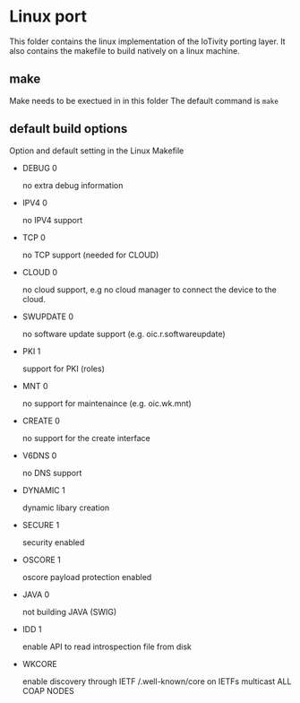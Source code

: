 # Linux port

This folder contains the linux implementation of the IoTivity porting layer.
It also contains the makefile to build natively on a linux machine.

## make

Make needs to be exectued in in this folder
The default command is `make`

## default build options

Option and default setting in the Linux Makefile

- DEBUG 0
  
  no extra debug information
  
- IPV4 0
  
  no IPV4 support
  
- TCP 0
  
  no TCP support (needed for CLOUD)

- CLOUD 0
  
  no cloud support, e.g no cloud manager to connect the device to the cloud.

- SWUPDATE 0
  
  no software update support (e.g. oic.r.softwareupdate)

- PKI 1
  
  support for PKI (roles)

- MNT 0
  
  no support for maintenaince (e.g. oic.wk.mnt)

- CREATE 0
  
  no support for the create interface

- V6DNS 0
  
  no DNS support

- DYNAMIC 1
  
  dynamic libary creation
  
- SECURE 1
  
  security enabled
  
- OSCORE 1
  
  oscore payload protection enabled
  
- JAVA 0
  
  not building JAVA (SWIG)
  
- IDD 1
  
  enable API to read introspection file from disk
  
- WKCORE

  enable discovery through IETF /.well-known/core on IETFs multicast ALL COAP NODES